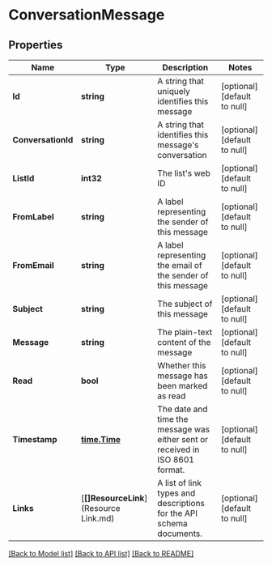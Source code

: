 # ConversationMessage

## Properties
Name | Type | Description | Notes
------------ | ------------- | ------------- | -------------
**Id** | **string** | A string that uniquely identifies this message | [optional] [default to null]
**ConversationId** | **string** | A string that identifies this message&#x27;s conversation | [optional] [default to null]
**ListId** | **int32** | The list&#x27;s web ID | [optional] [default to null]
**FromLabel** | **string** | A label representing the sender of this message | [optional] [default to null]
**FromEmail** | **string** | A label representing the email of the sender of this message | [optional] [default to null]
**Subject** | **string** | The subject of this message | [optional] [default to null]
**Message** | **string** | The plain-text content of the message | [optional] [default to null]
**Read** | **bool** | Whether this message has been marked as read | [optional] [default to null]
**Timestamp** | [**time.Time**](time.Time.md) | The date and time the message was either sent or received in ISO 8601 format. | [optional] [default to null]
**Links** | [**[]ResourceLink**](Resource Link.md) | A list of link types and descriptions for the API schema documents. | [optional] [default to null]

[[Back to Model list]](../README.md#documentation-for-models) [[Back to API list]](../README.md#documentation-for-api-endpoints) [[Back to README]](../README.md)

